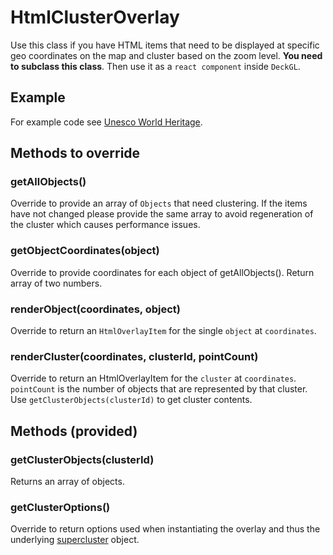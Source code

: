 # HtmlClusterOverlay

Use this class if you have HTML items that need to be displayed at specific geo coordinates on the map
and cluster based on the zoom level.
**You need to subclass this class**. Then use it as a `react component` inside `DeckGL`.

## Example

For example code see [Unesco World Heritage](/docs/interactive-examples/world-heritage).

## Methods to override

### getAllObjects()

Override to provide an array of `Objects` that need clustering.
If the items have not changed please provide the same array to avoid
regeneration of the cluster which causes performance issues.

### getObjectCoordinates(object)

Override to provide coordinates for each object of getAllObjects().
Return array of two numbers.

### renderObject(coordinates, object)

Override to return an `HtmlOverlayItem` for the single `object` at `coordinates`.

### renderCluster(coordinates, clusterId, pointCount)

Override to return an HtmlOverlayItem for the `cluster` at `coordinates`.
`pointCount` is the number of objects that are represented by that cluster.
Use `getClusterObjects(clusterId)` to get cluster contents.

## Methods (provided)

### getClusterObjects(clusterId)

Returns an array of objects.

### getClusterOptions()

Override to return options used when instantiating the overlay and thus the
underlying [supercluster](https://www.npmjs.com/package/supercluster#options) object.
